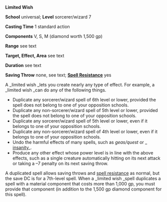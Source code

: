  **Limited Wish**

**School** universal; **Level** sorcerer/wizard 7

**Casting Time** 1 standard action

**Components** V, S, M (diamond worth 1,500 gp)

**Range** see text

**Target, Effect, Area** see text

**Duration** see text

**Saving Throw** none, see text; **[Spell Resistance](../glossary.md#_spell-resistance)** yes

A _limited wish _lets you create nearly any type of effect. For example, a _limited wish _can do any of the following things.

- Duplicate any sorcerer/wizard spell of 6th level or lower, provided the spell does not belong to one of your opposition schools.
- Duplicate any non-sorcerer/wizard spell of 5th level or lower, provided the spell does not belong to one of your opposition schools.
- Duplicate any sorcerer/wizard spell of 5th level or lower, even if it belongs to one of your opposition schools.
- Duplicate any non-sorcerer/wizard spell of 4th level or lower, even if it belongs to one of your opposition schools. 
- Undo the harmful effects of many spells, such as _geas/quest_ or _ [insanity](insanity.md#_insanity)_.
- Produce any other effect whose power level is in line with the above effects, such as a single creature automatically hitting on its next attack or taking a –7 penalty on its next saving throw.

A duplicated spell allows saving throws and [spell resistance](../glossary.md#_spell-resistance) as normal, but the save DC is for a 7th-level spell. When a _limited wish _spell duplicates a spell with a material component that costs more than 1,000 gp, you must provide that component (in addition to the 1,500 gp diamond component for this spell).

